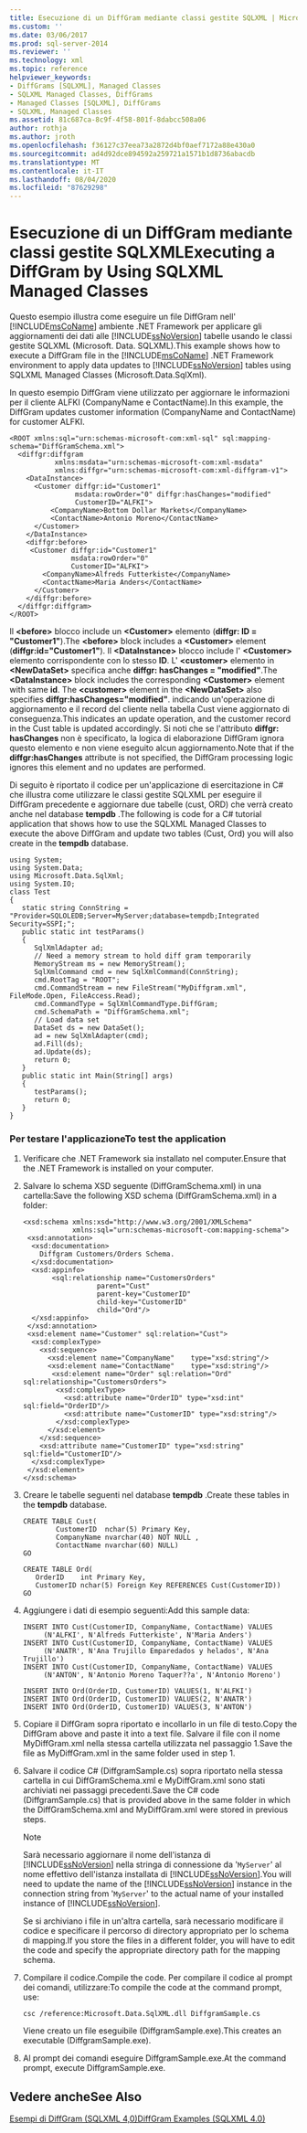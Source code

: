 ```yaml
---
title: Esecuzione di un DiffGram mediante classi gestite SQLXML | Microsoft Docs
ms.custom: ''
ms.date: 03/06/2017
ms.prod: sql-server-2014
ms.reviewer: ''
ms.technology: xml
ms.topic: reference
helpviewer_keywords:
- DiffGrams [SQLXML], Managed Classes
- SQLXML Managed Classes, DiffGrams
- Managed Classes [SQLXML], DiffGrams
- SQLXML, Managed Classes
ms.assetid: 81c687ca-8c9f-4f58-801f-8dabcc508a06
author: rothja
ms.author: jroth
ms.openlocfilehash: f36127c37eea73a2872d4bf0aef7172a88e430a0
ms.sourcegitcommit: ad4d92dce894592a259721a1571b1d8736abacdb
ms.translationtype: MT
ms.contentlocale: it-IT
ms.lasthandoff: 08/04/2020
ms.locfileid: "87629298"
---
```

# <a name="executing-a-diffgram-by-using-sqlxml-managed-classes"></a><span data-ttu-id="e64dc-102">Esecuzione di un DiffGram mediante classi gestite SQLXML</span><span class="sxs-lookup"><span data-stu-id="e64dc-102">Executing a DiffGram by Using SQLXML Managed Classes</span></span>
  <span data-ttu-id="e64dc-103">Questo esempio illustra come eseguire un file DiffGram nell' [!INCLUDE[msCoName](../../../includes/msconame-md.md)] ambiente .NET Framework per applicare gli aggiornamenti dei dati alle [!INCLUDE[ssNoVersion](../../../includes/ssnoversion-md.md)] tabelle usando le classi gestite SQLXML (Microsoft. Data. SQLXML).</span><span class="sxs-lookup"><span data-stu-id="e64dc-103">This example shows how to execute a DiffGram file in the [!INCLUDE[msCoName](../../../includes/msconame-md.md)] .NET Framework environment to apply data updates to [!INCLUDE[ssNoVersion](../../../includes/ssnoversion-md.md)] tables using SQLXML Managed Classes (Microsoft.Data.SqlXml).</span></span>  
  
 <span data-ttu-id="e64dc-104">In questo esempio DiffGram viene utilizzato per aggiornare le informazioni per il cliente ALFKI (CompanyName e ContactName).</span><span class="sxs-lookup"><span data-stu-id="e64dc-104">In this example, the DiffGram updates customer information (CompanyName and ContactName) for customer ALFKI.</span></span>  
  
```  
<ROOT xmlns:sql="urn:schemas-microsoft-com:xml-sql" sql:mapping-schema="DiffGramSchema.xml">  
  <diffgr:diffgram   
           xmlns:msdata="urn:schemas-microsoft-com:xml-msdata"   
           xmlns:diffgr="urn:schemas-microsoft-com:xml-diffgram-v1">  
    <DataInstance>  
      <Customer diffgr:id="Customer1"   
                msdata:rowOrder="0" diffgr:hasChanges="modified"   
                CustomerID="ALFKI">  
          <CompanyName>Bottom Dollar Markets</CompanyName>  
          <ContactName>Antonio Moreno</ContactName>  
      </Customer>  
    </DataInstance>  
    <diffgr:before>  
     <Customer diffgr:id="Customer1"   
               msdata:rowOrder="0"   
               CustomerID="ALFKI">  
        <CompanyName>Alfreds Futterkiste</CompanyName>  
        <ContactName>Maria Anders</ContactName>  
      </Customer>  
    </diffgr:before>  
  </diffgr:diffgram>  
</ROOT>  
```  
  
 <span data-ttu-id="e64dc-105">Il **\<before>** blocco include un **\<Customer>** elemento (**diffgr: ID = "Customer1"**).</span><span class="sxs-lookup"><span data-stu-id="e64dc-105">The **\<before>** block includes a **\<Customer>** element (**diffgr:id="Customer1"**).</span></span> <span data-ttu-id="e64dc-106">Il **\<DataInstance>** blocco include l' **\<Customer>** elemento corrispondente con lo stesso **ID**. L' **\<customer>** elemento in **\<NewDataSet>** specifica anche **diffgr: hasChanges = "modified"**.</span><span class="sxs-lookup"><span data-stu-id="e64dc-106">The **\<DataInstance>** block includes the corresponding **\<Customer>** element with same **id**. The **\<customer>** element in the **\<NewDataSet>** also specifies **diffgr:hasChanges="modified"**.</span></span> <span data-ttu-id="e64dc-107">indicando un'operazione di aggiornamento e il record del cliente nella tabella Cust viene aggiornato di conseguenza.</span><span class="sxs-lookup"><span data-stu-id="e64dc-107">This indicates an update operation, and the customer record in the Cust table is updated accordingly.</span></span> <span data-ttu-id="e64dc-108">Si noti che se l'attributo **diffgr: hasChanges** non è specificato, la logica di elaborazione DiffGram ignora questo elemento e non viene eseguito alcun aggiornamento.</span><span class="sxs-lookup"><span data-stu-id="e64dc-108">Note that if the **diffgr:hasChanges** attribute is not specified, the DiffGram processing logic ignores this element and no updates are performed.</span></span>  
  
 <span data-ttu-id="e64dc-109">Di seguito è riportato il codice per un'applicazione di esercitazione in C# che illustra come utilizzare le classi gestite SQLXML per eseguire il DiffGram precedente e aggiornare due tabelle (cust, ORD) che verrà creato anche nel database **tempdb** .</span><span class="sxs-lookup"><span data-stu-id="e64dc-109">The following is code for a C# tutorial application that shows how to use the SQLXML Managed Classes to execute the above DiffGram and update two tables (Cust, Ord) you will also create in the **tempdb** database.</span></span>  
  
```  
using System;  
using System.Data;  
using Microsoft.Data.SqlXml;  
using System.IO;  
class Test  
{  
   static string ConnString = "Provider=SQLOLEDB;Server=MyServer;database=tempdb;Integrated Security=SSPI;";  
   public static int testParams()  
   {  
      SqlXmlAdapter ad;  
      // Need a memory stream to hold diff gram temporarily  
      MemoryStream ms = new MemoryStream();  
      SqlXmlCommand cmd = new SqlXmlCommand(ConnString);  
      cmd.RootTag = "ROOT";  
      cmd.CommandStream = new FileStream("MyDiffgram.xml", FileMode.Open, FileAccess.Read);  
      cmd.CommandType = SqlXmlCommandType.DiffGram;  
      cmd.SchemaPath = "DiffGramSchema.xml";  
      // Load data set  
      DataSet ds = new DataSet();  
      ad = new SqlXmlAdapter(cmd);  
      ad.Fill(ds);  
      ad.Update(ds);  
      return 0;  
   }  
   public static int Main(String[] args)  
   {  
      testParams();  
      return 0;  
   }  
}  
```  
  
### <a name="to-test-the-application"></a><span data-ttu-id="e64dc-110">Per testare l'applicazione</span><span class="sxs-lookup"><span data-stu-id="e64dc-110">To test the application</span></span>  
  
1.  <span data-ttu-id="e64dc-111">Verificare che .NET Framework sia installato nel computer.</span><span class="sxs-lookup"><span data-stu-id="e64dc-111">Ensure that the .NET Framework is installed on your computer.</span></span>  
  
2.  <span data-ttu-id="e64dc-112">Salvare lo schema XSD seguente (DiffGramSchema.xml) in una cartella:</span><span class="sxs-lookup"><span data-stu-id="e64dc-112">Save the following XSD schema (DiffGramSchema.xml) in a folder:</span></span>  
  
    ```  
    <xsd:schema xmlns:xsd="http://www.w3.org/2001/XMLSchema"  
                xmlns:sql="urn:schemas-microsoft-com:mapping-schema">  
     <xsd:annotation>  
      <xsd:documentation>  
        Diffgram Customers/Orders Schema.  
      </xsd:documentation>  
      <xsd:appinfo>  
           <sql:relationship name="CustomersOrders"   
                      parent="Cust"  
                      parent-key="CustomerID"  
                      child-key="CustomerID"  
                      child="Ord"/>  
      </xsd:appinfo>  
     </xsd:annotation>  
     <xsd:element name="Customer" sql:relation="Cust">  
      <xsd:complexType>  
        <xsd:sequence>  
          <xsd:element name="CompanyName"    type="xsd:string"/>  
          <xsd:element name="ContactName"    type="xsd:string"/>  
           <xsd:element name="Order" sql:relation="Ord" sql:relationship="CustomersOrders">  
            <xsd:complexType>  
              <xsd:attribute name="OrderID" type="xsd:int" sql:field="OrderID"/>  
              <xsd:attribute name="CustomerID" type="xsd:string"/>  
            </xsd:complexType>  
          </xsd:element>  
        </xsd:sequence>  
        <xsd:attribute name="CustomerID" type="xsd:string" sql:field="CustomerID"/>  
      </xsd:complexType>  
     </xsd:element>  
    </xsd:schema>  
    ```  
  
3.  <span data-ttu-id="e64dc-113">Creare le tabelle seguenti nel database **tempdb** .</span><span class="sxs-lookup"><span data-stu-id="e64dc-113">Create these tables in the **tempdb** database.</span></span>  
  
    ```  
    CREATE TABLE Cust(  
            CustomerID  nchar(5) Primary Key,  
            CompanyName nvarchar(40) NOT NULL ,  
            ContactName nvarchar(60) NULL)  
    GO  
  
    CREATE TABLE Ord(  
       OrderID    int Primary Key,  
       CustomerID nchar(5) Foreign Key REFERENCES Cust(CustomerID))  
    GO  
    ```  
  
4.  <span data-ttu-id="e64dc-114">Aggiungere i dati di esempio seguenti:</span><span class="sxs-lookup"><span data-stu-id="e64dc-114">Add this sample data:</span></span>  
  
    ```  
    INSERT INTO Cust(CustomerID, CompanyName, ContactName) VALUES  
         (N'ALFKI', N'Alfreds Futterkiste', N'Maria Anders')  
    INSERT INTO Cust(CustomerID, CompanyName, ContactName) VALUES  
         (N'ANATR', N'Ana Trujillo Emparedados y helados', N'Ana Trujillo')  
    INSERT INTO Cust(CustomerID, CompanyName, ContactName) VALUES  
         (N'ANTON', N'Antonio Moreno Taquer??a', N'Antonio Moreno')  
  
    INSERT INTO Ord(OrderID, CustomerID) VALUES(1, N'ALFKI')  
    INSERT INTO Ord(OrderID, CustomerID) VALUES(2, N'ANATR')  
    INSERT INTO Ord(OrderID, CustomerID) VALUES(3, N'ANTON')  
    ```  
  
5.  <span data-ttu-id="e64dc-115">Copiare il DiffGram sopra riportato e incollarlo in un file di testo.</span><span class="sxs-lookup"><span data-stu-id="e64dc-115">Copy the DiffGram above and paste it into a text file.</span></span> <span data-ttu-id="e64dc-116">Salvare il file con il nome MyDiffGram.xml nella stessa cartella utilizzata nel passaggio 1.</span><span class="sxs-lookup"><span data-stu-id="e64dc-116">Save the file as MyDiffGram.xml in the same folder used in step 1.</span></span>  
  
6.  <span data-ttu-id="e64dc-117">Salvare il codice C# (DiffgramSample.cs) sopra riportato nella stessa cartella in cui DiffGramSchema.xml e MyDiffGram.xml sono stati archiviati nei passaggi precedenti.</span><span class="sxs-lookup"><span data-stu-id="e64dc-117">Save the C# code (DiffgramSample.cs) that is provided above in the same folder in which the DiffGramSchema.xml and MyDiffGram.xml were stored in previous steps.</span></span>  
  
    > [!NOTE]  
    >  <span data-ttu-id="e64dc-118">Sarà necessario aggiornare il nome dell'istanza di [!INCLUDE[ssNoVersion](../../../includes/ssnoversion-md.md)] nella stringa di connessione da '`MyServer`' al nome effettivo dell'istanza installata di [!INCLUDE[ssNoVersion](../../../includes/ssnoversion-md.md)].</span><span class="sxs-lookup"><span data-stu-id="e64dc-118">You will need to update the name of the [!INCLUDE[ssNoVersion](../../../includes/ssnoversion-md.md)] instance in the connection string from '`MyServer`' to the actual name of your installed instance of [!INCLUDE[ssNoVersion](../../../includes/ssnoversion-md.md)].</span></span>  
  
     <span data-ttu-id="e64dc-119">Se si archiviano i file in un'altra cartella, sarà necessario modificare il codice e specificare il percorso di directory appropriato per lo schema di mapping.</span><span class="sxs-lookup"><span data-stu-id="e64dc-119">If you store the files in a different folder, you will have to edit the code and specify the appropriate directory path for the mapping schema.</span></span>  
  
7.  <span data-ttu-id="e64dc-120">Compilare il codice.</span><span class="sxs-lookup"><span data-stu-id="e64dc-120">Compile the code.</span></span> <span data-ttu-id="e64dc-121">Per compilare il codice al prompt dei comandi, utilizzare:</span><span class="sxs-lookup"><span data-stu-id="e64dc-121">To compile the code at the command prompt, use:</span></span>  
  
    ```  
    csc /reference:Microsoft.Data.SqlXML.dll DiffgramSample.cs  
    ```  
  
     <span data-ttu-id="e64dc-122">Viene creato un file eseguibile (DiffgramSample.exe).</span><span class="sxs-lookup"><span data-stu-id="e64dc-122">This creates an executable (DiffgramSample.exe).</span></span>  
  
8.  <span data-ttu-id="e64dc-123">Al prompt dei comandi eseguire DiffgramSample.exe.</span><span class="sxs-lookup"><span data-stu-id="e64dc-123">At the command prompt, execute DiffgramSample.exe.</span></span>  
  
## <a name="see-also"></a><span data-ttu-id="e64dc-124">Vedere anche</span><span class="sxs-lookup"><span data-stu-id="e64dc-124">See Also</span></span>  
 [<span data-ttu-id="e64dc-125">Esempi di DiffGram &#40;SQLXML 4,0&#41;</span><span class="sxs-lookup"><span data-stu-id="e64dc-125">DiffGram Examples &#40;SQLXML 4.0&#41;</span></span>](diffgram-examples-sqlxml-4-0.md)  
  
  

